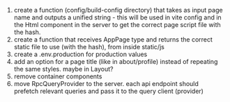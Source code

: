 1. create a function (config/build-config directory) that takes as input page name and outputs a unified string - this will be used in vite config and in the Html component in the server to get the correct page script file with the hash.
2. create a function that receives AppPage type and returns the correct static file to use (with the hash), from inside static/js
3. create a .env.production for production values
4. add an option for a page title (like in about/profile) instead of repeating the same styles. maybe in Layout?
5. remove container components
6. move RpcQueryProvider to the server. each api endpoint should prefetch relevant queries and pass it to the query client (provider)
